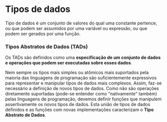 # Tipos de dados

Tipo de dados é um conjunto de valores do qual uma constante pertence, ou que podem ser assumidos por uma variável ou expressão, ou que podem ser gerados por uma função.

### Tipos Abstratos de Dados (TADs)

Os TADs são definidos como uma **especificação de um conjunto de dados e operações que podem ser executadas sobre esses dados**. 

Nem sempre os tipos mais simples ou atômicos mais suportados pela maioria das linguagens de programação são suficientemente expressivos para representar e manipular tipos de dados mais complexos. Assim, faz-se necessário a definição de novos tipos de dados. Como não são operações diretamente suportadas (pode-se entender como "nativamente" também) pelas linguagens de programação, devemos definir funções que manipulem assertivamente os novos tipos de dados. Esta união de tipos de dados definidos e as funções com novas implementações caracterizam o **Tipo Abstrato de Dados**.